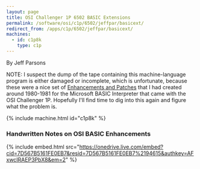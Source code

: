 ```yaml
---
layout: page
title: OSI Challenger 1P 6502 BASIC Extensions
permalink: /software/osi/c1p/6502/jeffpar/basicext/
redirect_from: /apps/c1p/6502/jeffpar/basicext/
machines:
  - id: c1p8k
    type: c1p
---
```


By Jeff Parsons

NOTE: I suspect the dump of the tape containing this machine-language program is either damaged or incomplete, which is unfortunate,
because these were a nice set of [Enhancements and Patches](#handwritten-notes-on-osi-basic-enhancements) that I had created around 1980-1981
for the Microsoft BASIC Interpreter that came with the OSI Challenger 1P.  Hopefully I'll find time to dig into this again and figure what
the problem is.

{% include machine.html id="c1p8k" %}

### Handwritten Notes on OSI BASIC Enhancements

{% include embed.html src="https://onedrive.live.com/embed?cid=7D567B5161FE0EB7&resid=7D567B5161FE0EB7%2194615&authkey=AFxwcIRAEP3PbX8&em=2" %}
